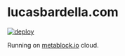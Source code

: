 # lucasbardella.com

[![deploy](https://github.com/lsbardel/lucasbardella.com/workflows/deploy/badge.svg)](https://github.com/lsbardel/lucasbardella.com/actions?query=workflow%3Adeploy)

Running on [metablock.io](https://metablock.io) cloud.
